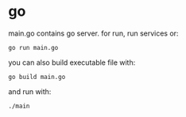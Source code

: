 # go

main.go contains go server. for run, run services or:

    go run main.go
    
you can also build executable file with:

    go build main.go
    
and run with:
    
    ./main
